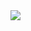 
<html>
<head>
  <style> .shakeimage{ position:relative } </style> <script language=”JavaScript1.2″> var rector=3 var stopit=0 var a=1 function init(which){ stopit=0 shake=which shake.style.left=0 shake.style.top=0 } function rattleimage(){ if ((!document.all&&!document.getElementById)||stopit==1) return if (a==1){ shake.style.top=parseInt(shake.style.top)+rector } else if (a==2){ shake.style.left=parseInt(shake.style.left)+rector } else if (a==3){ shake.style.top=parseInt(shake.style.top)-rector } else{ shake.style.left=parseInt(shake.style.left)-rector } if (a<4) a++ else a=1 setTimeout(“rattleimage()”,50) } function stoprattle(which){ stopit=1 which.style.left=0 which.style.top=0 } </script> <img src=”huhu.jpg” class=”shakeimage” onMouseover=”init(this);rattleimage()” onMouseout=”stoprattle(this);top.focus()” onClick=”top.focus()” width=”63″ height=”73″> 
  </head>
  <body>
    
